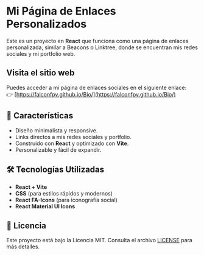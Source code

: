 # Mi Página de Enlaces Personalizados

Este es un proyecto en **React** que funciona como una página de enlaces personalizada, similar a Beacons o Linktree, donde se encuentran mis redes sociales y mi portfolio web.

## Visita el sitio web

Puedes acceder a mi página de enlaces sociales en el siguiente enlace:  
👉 [https://falconfpv.github.io/Bio/](https://falconfpv.github.io/Bio/)

## 🚀 Características
- Diseño minimalista y responsive.
- Links directos a mis redes sociales y portfolio.
- Construido con **React** y optimizado con **Vite**.
- Personalizable y fácil de expandir.

## 🛠️ Tecnologías Utilizadas
- **React + Vite**
- **CSS** (para estilos rápidos y modernos)
- **React FA-Icons** (para iconografía social)
- **React Material UI Icons**

## 📄 Licencia

Este proyecto está bajo la Licencia MIT. Consulta el archivo [LICENSE](./LICENSE) para más detalles.
